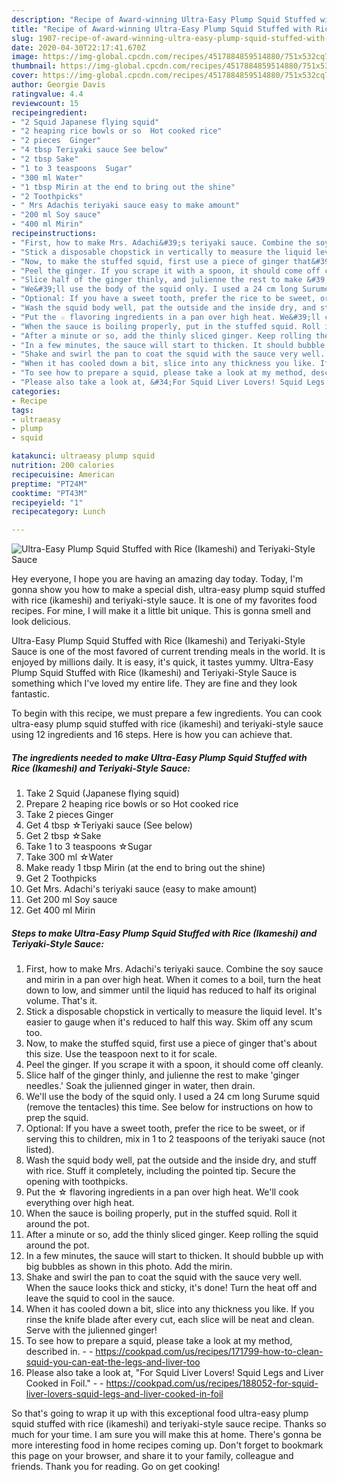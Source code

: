 ```yaml
---
description: "Recipe of Award-winning Ultra-Easy Plump Squid Stuffed with Rice (Ikameshi) and Teriyaki-Style Sauce"
title: "Recipe of Award-winning Ultra-Easy Plump Squid Stuffed with Rice (Ikameshi) and Teriyaki-Style Sauce"
slug: 1907-recipe-of-award-winning-ultra-easy-plump-squid-stuffed-with-rice-ikameshi-and-teriyaki-style-sauce
date: 2020-04-30T22:17:41.670Z
image: https://img-global.cpcdn.com/recipes/4517884859514880/751x532cq70/ultra-easy-plump-squid-stuffed-with-rice-ikameshi-and-teriyaki-style-sauce-recipe-main-photo.jpg
thumbnail: https://img-global.cpcdn.com/recipes/4517884859514880/751x532cq70/ultra-easy-plump-squid-stuffed-with-rice-ikameshi-and-teriyaki-style-sauce-recipe-main-photo.jpg
cover: https://img-global.cpcdn.com/recipes/4517884859514880/751x532cq70/ultra-easy-plump-squid-stuffed-with-rice-ikameshi-and-teriyaki-style-sauce-recipe-main-photo.jpg
author: Georgie Davis
ratingvalue: 4.4
reviewcount: 15
recipeingredient:
- "2 Squid Japanese flying squid"
- "2 heaping rice bowls or so  Hot cooked rice"
- "2 pieces  Ginger"
- "4 tbsp Teriyaki sauce See below"
- "2 tbsp Sake"
- "1 to 3 teaspoons  Sugar"
- "300 ml Water"
- "1 tbsp Mirin at the end to bring out the shine"
- "2 Toothpicks"
- " Mrs Adachis teriyaki sauce easy to make amount"
- "200 ml Soy sauce"
- "400 ml Mirin"
recipeinstructions:
- "First, how to make Mrs. Adachi&#39;s teriyaki sauce. Combine the soy sauce and mirin in a pan over high heat. When it comes to a boil, turn the heat down to low, and simmer until the liquid has reduced to half its original volume. That&#39;s it."
- "Stick a disposable chopstick in vertically to measure the liquid level. It&#39;s easier to gauge when it&#39;s reduced to half this way. Skim off any scum too."
- "Now, to make the stuffed squid, first use a piece of ginger that&#39;s about this size. Use the teaspoon next to it for scale."
- "Peel the ginger. If you scrape it with a spoon, it should come off cleanly."
- "Slice half of the ginger thinly, and julienne the rest to make &#39;ginger needles.&#39; Soak the julienned ginger in water, then drain."
- "We&#39;ll use the body of the squid only. I used a 24 cm long Surume squid (remove the tentacles) this time. See below for instructions on how to prep the squid."
- "Optional: If you have a sweet tooth, prefer the rice to be sweet, or if serving this to children, mix in 1 to 2 teaspoons of the teriyaki sauce (not listed)."
- "Wash the squid body well, pat the outside and the inside dry, and stuff with rice. Stuff it completely, including the pointed tip. Secure the opening with toothpicks."
- "Put the ☆ flavoring ingredients in a pan over high heat. We&#39;ll cook everything over high heat."
- "When the sauce is boiling properly, put in the stuffed squid. Roll it around the pot."
- "After a minute or so, add the thinly sliced ginger. Keep rolling the squid around the pot."
- "In a few minutes, the sauce will start to thicken. It should bubble up with big bubbles as shown in this photo. Add the mirin."
- "Shake and swirl the pan to coat the squid with the sauce very well. When the sauce looks thick and sticky, it&#39;s done! Turn the heat off and leave the squid to cool in the sauce."
- "When it has cooled down a bit, slice into any thickness you like. If you rinse the knife blade after every cut, each slice will be neat and clean. Serve with the julienned ginger!"
- "To see how to prepare a squid, please take a look at my method, described in.  https://cookpad.com/us/recipes/171799-how-to-clean-squid-you-can-eat-the-legs-and-liver-too"
- "Please also take a look at, &#34;For Squid Liver Lovers! Squid Legs and Liver Cooked in Foil.&#34;  https://cookpad.com/us/recipes/188052-for-squid-liver-lovers-squid-legs-and-liver-cooked-in-foil"
categories:
- Recipe
tags:
- ultraeasy
- plump
- squid

katakunci: ultraeasy plump squid 
nutrition: 200 calories
recipecuisine: American
preptime: "PT24M"
cooktime: "PT43M"
recipeyield: "1"
recipecategory: Lunch

---
```



![Ultra-Easy Plump Squid Stuffed with Rice (Ikameshi) and Teriyaki-Style Sauce](https://img-global.cpcdn.com/recipes/4517884859514880/751x532cq70/ultra-easy-plump-squid-stuffed-with-rice-ikameshi-and-teriyaki-style-sauce-recipe-main-photo.jpg)

Hey everyone, I hope you are having an amazing day today. Today, I'm gonna show you how to make a special dish, ultra-easy plump squid stuffed with rice (ikameshi) and teriyaki-style sauce. It is one of my favorites food recipes. For mine, I will make it a little bit unique. This is gonna smell and look delicious.

Ultra-Easy Plump Squid Stuffed with Rice (Ikameshi) and Teriyaki-Style Sauce is one of the most favored of current trending meals in the world. It is enjoyed by millions daily. It is easy, it's quick, it tastes yummy. Ultra-Easy Plump Squid Stuffed with Rice (Ikameshi) and Teriyaki-Style Sauce is something which I've loved my entire life. They are fine and they look fantastic.




To begin with this recipe, we must prepare a few ingredients. You can cook ultra-easy plump squid stuffed with rice (ikameshi) and teriyaki-style sauce using 12 ingredients and 16 steps. Here is how you can achieve that.

<!--inarticleads1-->

##### The ingredients needed to make Ultra-Easy Plump Squid Stuffed with Rice (Ikameshi) and Teriyaki-Style Sauce:

1. Take 2 Squid (Japanese flying squid)
1. Prepare 2 heaping rice bowls or so  Hot cooked rice
1. Take 2 pieces  Ginger
1. Get 4 tbsp ☆Teriyaki sauce (See below)
1. Get 2 tbsp ☆Sake
1. Take 1 to 3 teaspoons  ☆Sugar
1. Take 300 ml ☆Water
1. Make ready 1 tbsp Mirin (at the end to bring out the shine)
1. Get 2 Toothpicks
1. Get  Mrs. Adachi&#39;s teriyaki sauce (easy to make amount)
1. Get 200 ml Soy sauce
1. Get 400 ml Mirin




<!--inarticleads2-->

##### Steps to make Ultra-Easy Plump Squid Stuffed with Rice (Ikameshi) and Teriyaki-Style Sauce:

1. First, how to make Mrs. Adachi&#39;s teriyaki sauce. Combine the soy sauce and mirin in a pan over high heat. When it comes to a boil, turn the heat down to low, and simmer until the liquid has reduced to half its original volume. That&#39;s it.
1. Stick a disposable chopstick in vertically to measure the liquid level. It&#39;s easier to gauge when it&#39;s reduced to half this way. Skim off any scum too.
1. Now, to make the stuffed squid, first use a piece of ginger that&#39;s about this size. Use the teaspoon next to it for scale.
1. Peel the ginger. If you scrape it with a spoon, it should come off cleanly.
1. Slice half of the ginger thinly, and julienne the rest to make &#39;ginger needles.&#39; Soak the julienned ginger in water, then drain.
1. We&#39;ll use the body of the squid only. I used a 24 cm long Surume squid (remove the tentacles) this time. See below for instructions on how to prep the squid.
1. Optional: If you have a sweet tooth, prefer the rice to be sweet, or if serving this to children, mix in 1 to 2 teaspoons of the teriyaki sauce (not listed).
1. Wash the squid body well, pat the outside and the inside dry, and stuff with rice. Stuff it completely, including the pointed tip. Secure the opening with toothpicks.
1. Put the ☆ flavoring ingredients in a pan over high heat. We&#39;ll cook everything over high heat.
1. When the sauce is boiling properly, put in the stuffed squid. Roll it around the pot.
1. After a minute or so, add the thinly sliced ginger. Keep rolling the squid around the pot.
1. In a few minutes, the sauce will start to thicken. It should bubble up with big bubbles as shown in this photo. Add the mirin.
1. Shake and swirl the pan to coat the squid with the sauce very well. When the sauce looks thick and sticky, it&#39;s done! Turn the heat off and leave the squid to cool in the sauce.
1. When it has cooled down a bit, slice into any thickness you like. If you rinse the knife blade after every cut, each slice will be neat and clean. Serve with the julienned ginger!
1. To see how to prepare a squid, please take a look at my method, described in. -  - https://cookpad.com/us/recipes/171799-how-to-clean-squid-you-can-eat-the-legs-and-liver-too
1. Please also take a look at, &#34;For Squid Liver Lovers! Squid Legs and Liver Cooked in Foil.&#34; -  - https://cookpad.com/us/recipes/188052-for-squid-liver-lovers-squid-legs-and-liver-cooked-in-foil




So that's going to wrap it up with this exceptional food ultra-easy plump squid stuffed with rice (ikameshi) and teriyaki-style sauce recipe. Thanks so much for your time. I am sure you will make this at home. There's gonna be more interesting food in home recipes coming up. Don't forget to bookmark this page on your browser, and share it to your family, colleague and friends. Thank you for reading. Go on get cooking!
